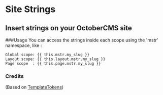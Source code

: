 # Site Strings
Insert strings on your OctoberCMS site
---


###Usage
You can access the strings inside each scope using the 'mstr' namespace, like :

```
Global scope: {{ this.mstr.my_slug }}
Layout scope: {{ this.layout.mstr.my_slug }}
Page scope  : {{ this.page.mstr.my_slug }}
```


### Credits
(Based on [TemplateTokens](https://github.com/rendler-denis/templatetokens))
